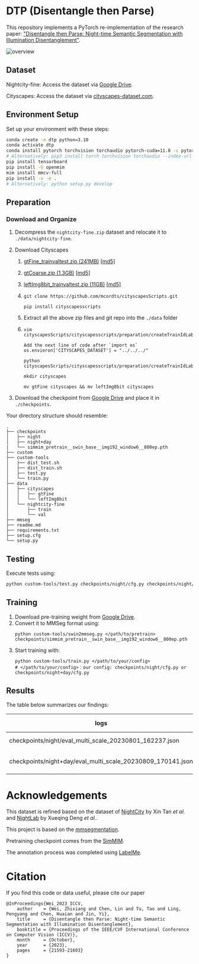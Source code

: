 # DTP (Disentangle then Parse)

This repository implements a PyTorch re-implementation of the research paper: ["Disentangle then Parse: Night-time Semantic Segmentation with Illumination Disentanglement"](https://arxiv.org/abs/).

![overview](https://github.com/w1oves/DTP/assets/54713447/d9725a14-7495-4740-ac0c-ed5597d45d20)

## Dataset

Nightcity-fine: Access the dataset via [Google Drive](https://drive.google.com/file/d/1Ilj99NMAmkZIPQcVOd6cJebnKXjJ-Sit/view?usp=drive_link).

Cityscapes: Access the dataset via [cityscapes-dataset.com](https://www.cityscapes-dataset.com/downloads/).

## Environment Setup

Set up your environment with these steps:

```bash
conda create -n dtp python=3.10
conda activate dtp
conda install pytorch torchvision torchaudio pytorch-cuda=11.8 -c pytorch -c nvidia
# Alternatively: pip3 install torch torchvision torchaudio --index-url https://download.pytorch.org/whl/cu116
pip install tensorboard
pip install -U openmim
mim install mmcv-full
pip install -v -e .
# Alternatively: python setup.py develop
```

## Preparation

### Download and Organize

1. Decompress the `nightcity-fine.zip` dataset and relocate it to `./data/nightcity-fine`.

2. Download Cityscapes

   1. [gtFine_trainvaltest.zip (241MB)](https://www.cityscapes-dataset.com/file-handling/?packageID=1) [[md5\]](https://www.cityscapes-dataset.com/md5-sum/?packageID=1) 

   2. [gtCoarse.zip (1.3GB)](https://www.cityscapes-dataset.com/file-handling/?packageID=2) [[md5\]](https://www.cityscapes-dataset.com/md5-sum/?packageID=2)

   3. [leftImg8bit_trainvaltest.zip (11GB)](https://www.cityscapes-dataset.com/file-handling/?packageID=3) [[md5\]](https://www.cityscapes-dataset.com/md5-sum/?packageID=3)

   4. ```shell
      git clone https://github.com/mcordts/cityscapesScripts.git
      
      pip install cityscapesscripts
      ```

   5. Extract all the above zip files and git repo into the `./data` folder

   6. ```shell
      vim cityscapesScripts/cityscapesscripts/preparation/createTrainIdLabelImgs.py 
      
      Add the next line of code after `import os`
      os.envieron['CITYSCAPES_DATASET'] = "../../../"
      
      python cityscapesScripts/cityscapesscripts/preparation/createTrainIdLabelImgs.py
      
      mkdir cityscapes
      
      mv gtFine cityscapes && mv leftImg8bit cityscapes
      ```

3. Download the checkpoint from [Google Drive](https://drive.google.com/file/d/1g-32y3N3RGOOiCe7hfjJKmB2D70w0Nrp/view?usp=drive_link) and place it in `./checkpoints`.

Your directory structure should resemble:

```plaintext
.
├── checkpoints
│   ├── night
│   ├── night+day
|   └── simmim_pretrain__swin_base__img192_window6__800ep.pth
├── custom
├── custom-tools
│   ├── dist_test.sh
│   ├── dist_train.sh
│   ├── test.py
│   └── train.py
├── data
│   ├── cityscapes
│   │   ├── gtFine
│   │   └── leftImg8bit
│   └── nightcity-fine
│       ├── train
│       └── val
├── mmseg
├── readme.md
├── requirements.txt
├── setup.cfg
└── setup.py
```

## Testing

Execute tests using:

```bash
python custom-tools/test.py checkpoints/night/cfg.py checkpoints/night/night.pth --eval mIoU --aug-test
```

## Training
1. Download pre-training weight from [Google Drive](https://drive.google.com/file/d/15zENvGjHlM71uKQ3d2FbljWPubtrPtjl/view).
2. Convert it to MMSeg format using:
    ```shell
    python custom-tools/swin2mmseg.py </path/to/pretrain> checkpoints/simmim_pretrain__swin_base__img192_window6__800ep.pth
    ```
3. Start training with:
    ```shell
    python custom-tools/train.py </path/to/your/config>
    # </path/to/your/config>：our config: checkpoints/night/cfg.py or checkpoints/night+day/cfg.py
    ```

## Results

The table below summarizes our findings:

| logs                                            | train dataset                  | validation dataset | mIoU |
|-------------------------------------------------|--------------------------------|--------------------|------|
| checkpoints/night/eval_multi_scale_20230801_162237.json | nightcity-fine                 | nightcity-fine     | 64.2 |
| checkpoints/night+day/eval_multi_scale_20230809_170141.json | nightcity-fine + cityscapes    | nightcity-fine     | 64.9 |

# Acknowledgements
This dataset is refined based on the dataset of [NightCity](https://dmcv.sjtu.edu.cn/people/phd/tanxin/NightCity/index.html) by Xin Tan *et al.* and [NightLab](https://github.com/xdeng7/NightLab) by Xueqing Deng *et al.*.

This project is based on the [mmsegmentation](https://github.com/open-mmlab/mmsegmentation.git).

Pretraining checkpoint comes from the [SimMIM](https://github.com/microsoft/SimMIM).

The annotation process was completed using [LabelMe](https://github.com/wkentaro/labelme.git).

# Citation
If you find this code or data useful, please cite our paper
```
@InProceedings{Wei_2023_ICCV,
    author    = {Wei, Zhixiang and Chen, Lin and Tu, Tao and Ling, Pengyang and Chen, Huaian and Jin, Yi},
    title     = {Disentangle then Parse: Night-time Semantic Segmentation with Illumination Disentanglement},
    booktitle = {Proceedings of the IEEE/CVF International Conference on Computer Vision (ICCV)},
    month     = {October},
    year      = {2023},
    pages     = {21593-21603}
}
```
